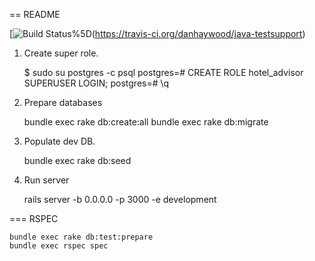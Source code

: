 == README

[![Build Status](https://travis-ci.org/danhaywood/java-testsupport.png?branch=master)%5D(https://travis-ci.org/danhaywood/java-testsupport)

1. Create super role.

    $ sudo su postgres -c psql
    postgres=# CREATE ROLE hotel_advisor SUPERUSER LOGIN;
    postgres=# \q

2. Prepare databases

    bundle exec rake db:create:all
    bundle exec rake db:migrate

3. Populate dev DB.

    bundle exec rake db:seed

4. Run server

    rails server -b 0.0.0.0 -p 3000 -e development

=== RSPEC

    bundle exec rake db:test:prepare
    bundle exec rspec spec